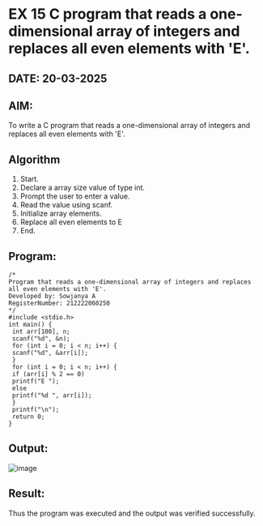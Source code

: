 # EX 15 C program that reads a one-dimensional array of integers and replaces all even elements with 'E'.
## DATE: 20-03-2025
## AIM:
To write a C program that reads a one-dimensional array of integers and replaces all even elements with 'E'.

## Algorithm
1. Start.
2. Declare a array size value of type int.
3. Prompt the user to enter a value.
4. Read the value using scanf.
5. Initialize array elements.
6. Replace all even elements to E
7. End.   

## Program:
```
/*
Program that reads a one-dimensional array of integers and replaces all even elements with 'E'.
Developed by: Sowjanya A
RegisterNumber: 212222060250 
*/
#include <stdio.h>
int main() {
 int arr[100], n;
 scanf("%d", &n);
 for (int i = 0; i < n; i++) {
 scanf("%d", &arr[i]);
 }
 for (int i = 0; i < n; i++) {
 if (arr[i] % 2 == 0)
 printf("E ");
 else
 printf("%d ", arr[i]);
 }
 printf("\n");
 return 0;
}  

```

## Output:

![image](https://github.com/user-attachments/assets/d472aba3-d8e5-4b1c-8b87-ca0f836672e9)

## Result:
Thus the program was executed and the output was verified successfully.

